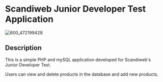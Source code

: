 # Scandiweb Junior Developer Test Application

![600_472199428](https://user-images.githubusercontent.com/54608658/119977768-19f0d280-bfb9-11eb-8fe3-0a46a8de11bc.jpeg)

## Description

This is a simple PHP and mySQL application developed for Scandiweb's Junior Developer Test.

Users can view and delete products in the database and add new products.
